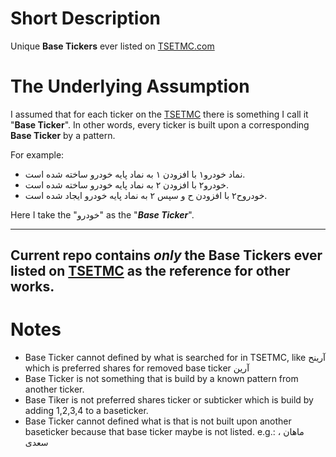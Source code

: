 # Short Description
Unique **Base Tickers** ever listed on [TSETMC.com](http://www.tsetmc.com)

# The Underlying Assumption
I assumed that for each ticker on the [TSETMC](http://www.tsetmc.com) 
there is something I call it "**Base Ticker**". 
In other words, every ticker is built upon a corresponding **Base Ticker**
by a pattern.


For example:

- نماد خودرو۱ با افزودن ۱ به نماد پایه خودرو ساخته شده است.
- خودرو۲ با افزودن ۲ به نماد پایه خودرو ساخته شده است.
- خودروح۲ با افزودن ح و سپس ۲ به نماد پایه خودرو ایجاد شده است.

Here I take the "خودرو" as the "***Base Ticker***".

---
Current repo contains ***only*** the **Base Tickers** ever listed on [TSETMC](http://www.tsetmc.com) as the **reference** for other works. 
---
# Notes
- Base Ticker cannot defined by what is searched for in TSETMC, like آرینح which is preferred shares for removed base ticker آرین
- ‌‌Base Ticker is not something that is build by a known pattern from another ticker. 
- Base Tiker is not preferred shares ticker or subticker which is build by adding 1,2,3,4 to a baseticker.
- Base Ticker cannot defined what is that is not built upon another baseticker because that base ticker maybe is not listed. e.g.: ماهان ، سعدی
